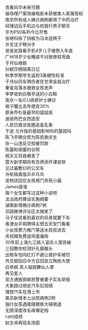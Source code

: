青春风华未来可期  
操场埋尸案改编电影未获被害人家属授权  
南京所有成人确诊病例都用了中药治疗  
经理边玩手机边与抢银行男子聊天  
华为P50系列今日开售  
张继科拆了挡板为马龙送椅子  
许言沈子畅分手  
爸爸走路看手机4岁儿子被卷入车底  
广州18岁少女睡姿不对致脊柱弯曲  
于月仙挽联  
孙颖莎晒隔离日记  
秋季学期学生返校3条硬性标准  
于月仙同车两伤者在甘肃金昌治疗  
秦皇岛落水被救女孩发声  
李梦收到白敬亭送的小白鞋  
南京一名ICU病房护士确诊  
梭子蟹比去年便宜30%  
原来乔杉是最早的袋鼠摇  
迪丽热巴女团造型  
人民日报谈饭圈追星乱象  
于途 允许我的基因影响你的基因吗  
陈飞宇晒合照为陈凯歌庆生  
张一山违反交规被罚款  
陈露和闺蜜的合照  
桃夭又双叒被卖了  
暨大新学期将有苏炳添开课安排  
见过最敷衍的公交车  
许昕隔离版乒乒乓乓  
宠物店回应女孩用门夹死小猫  
James是谁  
每个女生都写过这种小说吧  
法治政府建设实施纲要  
湖南新增确诊病例7例  
邓超微博评论区太搞笑了  
马子佳说看到喜欢的风景就要下车  
香港女乒铜牌得主想去天安门看看  
小女孩费力推门等送水叔叔进去  
央视揭免费送鸡蛋骗局  
30年前上海九江路入室杀人案告破  
三招教你检测针孔摄像头  
出租车怕闯红灯不避让救护车被罚  
外交部回应中方召回驻立陶宛大使  
白举纲 真人版跳舞仙人掌  
再见爱人  
官方通报邯郸民警被妻子实名举报  
大象路过顺走汽车后视镜  
理想汽车在港上市  
南京新增本土出院病例2例  
独行女孩遇尾随猥亵大喊喝退  
无限深度改名峰爆定档  
catti成绩  
赵文卓再现名场面  
